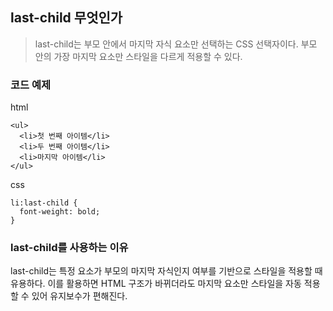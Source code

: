 ## last-child 무엇인가
> last-child는 부모 안에서 마지막 자식 요소만 선택하는 CSS 선택자이다. 부모 안의 가장 마지막 요소만 스타일을 다르게 적용할 수 있다.

### 코드 예제 

html
```
<ul>
  <li>첫 번째 아이템</li>
  <li>두 번째 아이템</li>
  <li>마지막 아이템</li> 
</ul>

```

css
```
li:last-child {
  font-weight: bold;
}
```

### last-child를 사용하는 이유
last-child는 특정 요소가 부모의 마지막 자식인지 여부를 기반으로 스타일을 적용할 때 유용하다. 이를 활용하면 HTML 구조가 바뀌더라도 마지막 요소만 스타일을 자동 적용할 수 있어 유지보수가 편해진다.





